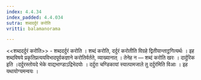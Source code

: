 ```yaml
---
index: 4.4.34
index_padded: 4.4.034
sutra: शब्ददर्दुरं करोति
vritti: balamanorama

---
```

<<शब्ददर्दुरं करोति>> - शब्ददर्दुरं करोति । शब्दं करोति, दर्दुरं करोतीति विग्रहे द्वितीयान्ताट्ठगित्यर्थः । इह शब्दविषये प्रकृतिप्रत्ययविभादपूर्वकज्ञाने करोतिर्वर्तते, व्याख्यानात् । तेनेह न — शब्दं करोति खरः । दार्दुरिक इति ।दर्दुरस्तोयदे भेके वाद्यभाण्डाऽद्रिभेदयोः । दर्दुरा चण्डिकायां स्यात्पामजाले तु दर्दुर॑मिति विआः । इह यथायोग्यमन्वयः ।